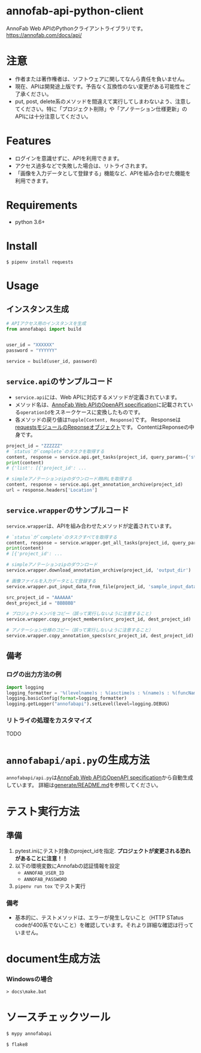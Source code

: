 # annofab-api-python-client
AnnoFab Web APIのPythonクライアントライブラリです。
https://annofab.com/docs/api/

# 注意
* 作者または著作権者は、ソフトウェアに関してなんら責任を負いません。
* 現在、APIは開発途上版です。予告なく互換性のない変更がある可能性をご了承ください。
* put, post, delete系のメソッドを間違えて実行してしまわないよう、注意してください。特に「プロジェクト削除」や「アノテーション仕様更新」のAPIには十分注意してください。
 


# Features
* ログインを意識せずに、APIを利用できます。
* アクセス過多などで失敗した場合は、リトライされます。
* 「画像を入力データとして登録する」機能など、APIを組み合わせた機能を利用できます。

# Requirements
* python 3.6+

# Install

```
$ pipenv install requests
```

# Usage

## インスタンス生成

```python
# APIアクセス用のインスタンスを生成
from annofabapi import build


user_id = "XXXXXX"
password = "YYYYYY"

service = build(user_id, password)
```

## `service.api`のサンプルコード

* `service.api`には、Web APIに対応するメソッドが定義されています。
* メソッド名は、[AnnoFab Web APIのOpenAPI specification](https://annofab.com/docs/api/swagger.yaml)に記載されている`operationId`をスネークケースに変換したものです。
* 各メソッドの戻り値は`Tupple[Content, Response]`です。
Responseは[requestsモジュールのReponseオブジェクト](https://2.python-requests.org/en/master/api/#requests.Response)です。
ContentはReponseの中身です。

```python
project_id = "ZZZZZZ"
# `status`が`complete`のタスクを取得する
content, response = service.api.get_tasks(project_id, query_params={'status': 'complete'})
print(content)
# {'list': [{'project_id': ...

# simpleアノテーションzipのダウンロード用URLを取得する
content, response = service.api.get_annotation_archive(project_id)
url = response.headers['Location']
```

## `service.wrapper`のサンプルコード

`service.wrapper`は、APIを組み合わせたメソッドが定義されています。


```python
# `status`が`complete`のタスクすべてを取得する
content, response = service.wrapper.get_all_tasks(project_id, query_params={'status': 'complete'})
print(content)
# [{'project_id': ...

# simpleアノテーションzipのダウンロード
service.wrapper.download_annotation_archive(project_id, 'output_dir')

# 画像ファイルを入力データとして登録する
service.wrapper.put_input_data_from_file(project_id, 'sample_input_data_id', f'sample.png')

src_project_id = "AAAAAA"
dest_project_id = "BBBBBB"

# プロジェクトメンバをコピー（誤って実行しないように注意すること）
service.wrapper.copy_project_members(src_project_id, dest_project_id)

# アノテーション仕様のコピー（誤って実行しないように注意すること）
service.wrapper.copy_annotation_specs(src_project_id, dest_project_id)
```

## 備考

### ログの出力方法の例

```python
import logging
logging_formatter = '%(levelname)s : %(asctime)s : %(name)s : %(funcName)s : %(message)s'
logging.basicConfig(format=logging_formatter)
logging.getLogger("annofabapi").setLevel(level=logging.DEBUG)
```

### リトライの処理をカスタマイズ
TODO


# `annofabapi/api.py`の生成方法
`annofabapi/api.py`は[AnnoFab Web APIのOpenAPI specification](https://annofab.com/docs/api/swagger.yaml)から自動生成しています。
詳細は[generate/README.md](generate/README.md)を参照してください。

# テスト実行方法

## 準備
1. pytest.iniにテスト対象のproject_idを指定. **プロジェクトが変更される恐れがあることに注意！！**
2. 以下の環境変数にAnnofabの認証情報を設定
    * `ANNOFAB_USER_ID`
    * `ANNOFAB_PASSWORD`
3. `pipenv run tox` でテスト実行

### 備考
* 基本的に、テストメソッドは、エラーが発生しないこと（HTTP STatus codeが400系でないこと）を確認しています。それより詳細な確認は行っていません。

    

# document生成方法

### Windowsの場合

```
> docs\make.bat
```


# ソースチェックツール

```bash
$ mypy annofabapi

$ flake8 

```
